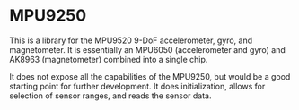 # MPU9250

This is a library for the MPU9520 9-DoF accelerometer, gyro, and magnetometer.
It is essentially an MPU6050 (accelerometer and gyro) and AK8963
(magnetometer) combined into a single chip.

It does not expose all the capabilities of the MPU9250, but would be a good
starting point for further development.  It does initialization, allows for
selection of sensor ranges, and reads the sensor data.
